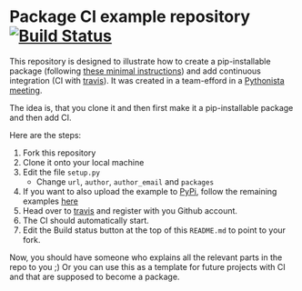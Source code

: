 # Package CI example repository [![Build Status](https://travis-ci.com/Aypac/Packaged_CI_and_unit_test_example.svg?branch=master)](https://travis-ci.com/Aypac/Packaged_CI_and_unit_test_example)
This repository is designed to illustrate how to create a pip-installable package (following [these minimal instructions](https://python-packaging.readthedocs.io/en/latest/minimal.html)) and add continuous integration (CI with [travis](http://travis-ci.com/)). It was created in a team-efford in a [Pythonista meeting](https://www.meetup.com/Pythonistas-NL).

The idea is, that you clone it and then first make it a pip-installable package and then add CI.

Here are the steps:
1. Fork this repository
2. Clone it onto your local machine
3. Edit the file `setup.py`
   - Change `url`, `author`, `author_email` and `packages`
4. If you want to also upload the example to [PyPi](http://pypi.python.org), follow the remaining examples [here](https://python-packaging.readthedocs.io/en/latest/minimal.html)
5. Head over to [travis](http://travis-ci.com/) and register with you Github account.
6. The CI should automatically start.
7. Edit the Build status button at the top of this `README.md` to point to your fork.

Now, you should have someone who explains all the relevant parts in the repo to you ;) Or you can use this as a template for future projects with CI and that are supposed to become a package.
